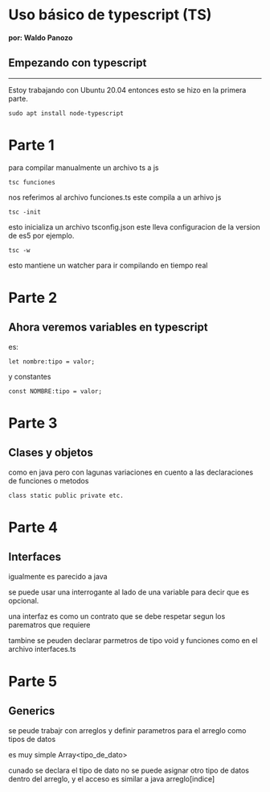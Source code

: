 # Uso básico de typescript **(TS)**
#### por: Waldo Panozo

## Empezando con typescript
----

Estoy trabajando con Ubuntu 20.04 entonces esto se hizo en la primera parte.

    sudo apt install node-typescript

# Parte 1

para compilar manualmente un archivo ts a js


    tsc funciones 


nos referimos al archivo funciones.ts
este compila  a un arhivo js


    tsc -init


esto inicializa un archivo tsconfig.json este lleva configuracion de la version de es5 por ejemplo.


    tsc -w

esto mantiene un watcher para ir compilando en tiempo real

# Parte 2

## **Ahora veremos variables en typescript**

es:

    let nombre:tipo = valor;


y constantes

    const NOMBRE:tipo = valor;

# Parte 3

## **Clases  y objetos**


como en java pero con lagunas variaciones en cuento a las declaraciones de funciones o metodos

    class static public private etc.

# Parte 4

## **Interfaces**

igualmente es parecido a java

se puede usar una interrogante al lado de una variable para decir que es opcional.


una interfaz es como un contrato que se debe respetar segun los parematros que requiere

tambine se peuden declarar parmetros de tipo void y funciones como en el archivo interfaces.ts

# Parte 5
## **Generics**

se peude trabajr con arreglos y definir parametros para el arreglo como tipos de datos

es muy simple Array<tipo_de_dato>

cunado se declara el tipo de dato no se puede asignar otro tipo de datos dentro del arreglo, y el acceso es similar a java arreglo[indice] 

